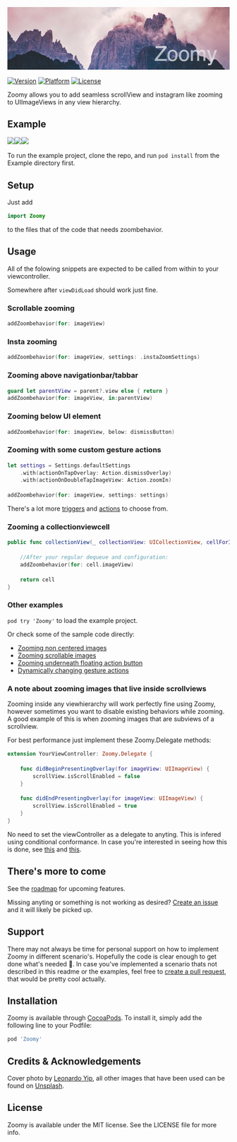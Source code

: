 ![](Art/Banner.png)

[![Version](http://img.shields.io/cocoapods/v/Zoomy.svg?style=flat)](http://cocoapods.org/pods/Zoomy) [![Platform](http://img.shields.io/cocoapods/p/Zoomy.svg?style=flat)](http://cocoapods.org/pods/Zoomy) [![License](http://img.shields.io/cocoapods/l/Zoomy.svg?style=flat)](LICENSE)

Zoomy allows you to add seamless scrollView and instagram like zooming to UIImageViews in any view hierarchy.

## Example

![](Art/Gif/1.gif)![](Art/Gif/2.gif)![](Art/Gif/3.gif)

To run the example project, clone the repo, and run `pod install` from the Example directory first.

## Setup
Just add

```swift
import Zoomy
```
to the files that of the code that needs zoombehavior.

## Usage
All of the folowing snippets are expected to be called from within to your viewcontroller. 

Somewhere after `viewDidLoad` should work just fine.

### Scrollable zooming

```swift
addZoombehavior(for: imageView)
```

### Insta zooming

```swift
addZoombehavior(for: imageView, settings: .instaZoomSettings)
```

### Zooming above navigationbar/tabbar

```swift
guard let parentView = parent?.view else { return }
addZoombehavior(for: imageView, in:parentView)
```

### Zooming below UI element

```swift
addZoombehavior(for: imageView, below: dismissButton)
```

### Zooming with some custom gesture actions

```swift
let settings = Settings.defaultSettings
    .with(actionOnTapOverlay: Action.dismissOverlay)
    .with(actionOnDoubleTapImageView: Action.zoomIn)
        
addZoombehavior(for: imageView, settings: settings)
```

There's a lot more [triggers](https://github.com/lvnkmn/Zoomy/blob/3c6e6195190515522dd84d2653f61acdfaeef897/Zoomy/Classes/Structs/ImageZoomControllerSettings.swift#L44-L72) and [actions](https://github.com/lvnkmn/Zoomy/blob/3c6e6195190515522dd84d2653f61acdfaeef897/Zoomy/Classes/Classes/ImageZoomControllerActions.swift#L8-L26) to choose from.

### Zooming a collectionviewcell

```swift
public func collectionView(_ collectionView: UICollectionView, cellForItemAt indexPath: IndexPath) -> UICollectionViewCell {
    
    //After your regular dequeue and configuration:
    addZoombehavior(for: cell.imageView)
        
    return cell
}
```

### Other examples

`pod try 'Zoomy'` to load the example project.

Or check some of the sample code directly:

* [Zooming non centered images](https://github.com/lvnkmn/Zoomy/blob/3c6e6195190515522dd84d2653f61acdfaeef897/Example/Zoomy/NonCenteredImagesViewController.swift)
* [Zooming scrollable images](https://github.com/lvnkmn/Zoomy/blob/3c6e6195190515522dd84d2653f61acdfaeef897/Example/Zoomy/StackViewImagesViewController.swift)
* [Zooming underneath floating action button](https://github.com/lvnkmn/Zoomy/blob/3c6e6195190515522dd84d2653f61acdfaeef897/Example/Zoomy/FloatingActionButtonViewController.swift)
* [Dynamically changing gesture actions](https://github.com/lvnkmn/Zoomy/blob/3c6e6195190515522dd84d2653f61acdfaeef897/Example/Zoomy/ChangingActionsViewController.swift)

### A note about zooming images that live inside scrollviews

Zooming inside any viewhierarchy will work perfectly fine using Zoomy, however sometimes you want to disable existing behaviors while zooming. A good example of this is when zooming images that are subviews of a scrollview.

For best performance just implement these Zoomy.Delegate methods:

```swift
extension YourViewController: Zoomy.Delegate {
    
    func didBeginPresentingOverlay(for imageView: UIImageView) {
        scrollView.isScrollEnabled = false
    }
    
    func didEndPresentingOverlay(for imageView: UIImageView) {
        scrollView.isScrollEnabled = true
    }
}
```

No need to set the viewController as a delegate to anyting. This is infered using conditional conformance. In case you're interested in seeing how this is done, see [this](https://github.com/lvnkmn/Zoomy/blob/3c6e6195190515522dd84d2653f61acdfaeef897/Zoomy/Classes/Extensions/UIViewController%2BCanManageZoomBehavior.swift#L3) and [this](https://github.com/lvnkmn/Zoomy/blob/3c6e6195190515522dd84d2653f61acdfaeef897/Zoomy/Classes/ExtendedProtocols/CanManageZoomBehaviors.swift#L72).

## There's more to come

See the [roadmap](https://github.com/lvnkmn/Zoomy/labels/roadmap) for upcoming features.

Missing anyting or something is not working as desired? [Create an issue](https://github.com/lvnkmn/Zoomy/issues/new) and it will likely be picked up. 

## Support

There may not always be time for personal support on how to implement Zoomy in different scenario's. Hopefully the code is clear enough to get done what's needed 💪. In case you've implemented a scenario thats not described in this readme or the examples, feel free to [create a pull request](https://github.com/lvnkmn/Zoomy/compare?expand=1), that would be pretty cool actually.  

## Installation

Zoomy is available through [CocoaPods](http://cocoapods.org). To install
it, simply add the following line to your Podfile:

```ruby
pod 'Zoomy'
```

## Credits & Acknowledgements

Cover photo by [Leonardo Yip](https://unsplash.com/@yipleonardo), all other images that have been used can be found on [Unsplash](https://unsplash.com).

## License

Zoomy is available under the MIT license. See the LICENSE file for more info.
